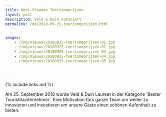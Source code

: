 ```yaml
---
title: West-Vlaamse Toerismeprijzen
layout: post
description: Veld & Duin nominiert
permalink: /de/2018-09-25-toerismeprijzen.html

    
images: 
    - /img/nieuws/20180925-toerismeprijzen-01.jpg
    - /img/nieuws/20180925-toerismeprijzen-02.jpg
    - /img/nieuws/20180925-toerismeprijzen-03.jpg
    - /img/nieuws/20180925-toerismeprijzen-04.jpg
    - /img/nieuws/20180925-toerismeprijzen-05.jpg
    
    
---
```


{% include links.md %}

Am 25. September 2018 wurde Veld & Duin Laureat in der Kategorie 'Bester Touristikunternehmer'. Eine Motivation fürs ganze Team um weiter zu innovieren und investieren um unsere Gäste einen schönen Aufenthalt zu bieten. 

